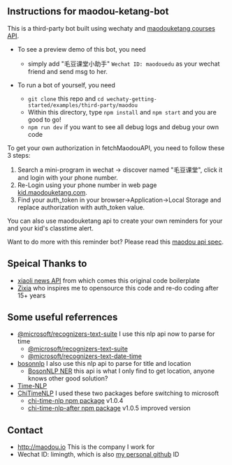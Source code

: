 ## Instructions for maodou-ketang-bot

This is a third-party bot built using wechaty and [maodouketang courses API](https://api.maodouketang.com).

* To see a preview demo of this bot, you need
  - simply add "毛豆课堂小助手" ```Wechat ID: maodouedu``` as your wechat friend and send msg to her.

* To run a bot of yourself, you need
  -  ```git clone``` this repo and ```cd wechaty-getting-started/examples/third-party/maodou```
  - Within this directory, type ```npm install``` and ```npm start``` and you are good to go!
  - ```npm run dev``` if you want to see all debug logs and debug your own code

To get your own authorization in fetchMaodouAPI, you need to follow these 3 steps:
1. Search a mini-program in wechat -> discover named "毛豆课堂", click it and login with your phone number.
2. Re-Login using your phone number in web page [kid.maodouketang.com](https://kid.maodouketang.com).
3. Find your auth_token in your browser->Application->Local Storage and replace authorization with auth_token value.

You can also use maodouketang api to create your own reminders for your and your kid's classtime alert.

Want to do more with this reminder bot? Please read this [maodou api spec](https://maodoukidclass.docs.apiary.io/).

## Speical Thanks to
* [xiaoli news API](https://xiaoli.ai) from which comes this original code boilerplate
* [Zixia](https://zixia.net) who inspires me to opensource this code and re-do coding after 15+ years

## Some useful referrences
* [@microsoft/recognizers-text-suite](https://github.com/microsoft/Recognizers-Text) I use this nlp api now to parse for time
  - [@microsoft/recognizers-text-suite](https://www.npmjs.com/package/@microsoft/recognizers-text-suite)
  - [@microsoft/recognizers-text-date-time](https://www.npmjs.com/package/@microsoft/recognizers-text-date-time)
* [bosonnlp](https://bosonnlp.com) I also use this nlp api to parse for title and location
  - [BosonNLP NER](http://docs.bosonnlp.com/ner.html)  this api is what I only find to get location, anyone knows other good solution?
* [Time-NLP](https://github.com/shinyke/Time-NLP)
* [ChiTimeNLP](https://github.com/JohnnieFucker/ChiTimeNLP) I used these two packages before switching to microsoft
  - [chi-time-nlp npm package](https://www.npmjs.com/package/chi-time-nlp) v1.0.4
  - [chi-time-nlp-after npm package](https://www.npmjs.com/package/chi-time-nlp-after) v1.0.5 improved version

## Contact
* http://maodou.io This is the company I work for
* Wechat ID: limingth, which is also [my personal github](https://github.com/limingth) ID